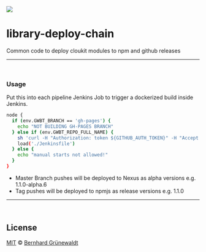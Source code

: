 [![](https://cloukit.github.io/assets/images/cloukit-banner-github.svg?v3)](https://cloukit.github.io/)

# library-deploy-chain

Common code to deploy cloukit modules to npm and github releases

----


&nbsp;

### Usage

Put this into each pipeline Jenkins Job to trigger a dockerized build inside Jenkins.

```bash
node {
  if (env.GWBT_BRANCH == 'gh-pages') {
    echo "NOT BUILDING GH-PAGES BRANCH"
  } else if (env.GWBT_REPO_FULL_NAME) {
    sh 'curl -H "Authorization: token ${GITHUB_AUTH_TOKEN}" -H "Accept: application/vnd.github.v3.raw" -o Jenkinsfile -L https://api.github.com/repos/cloukit/library-deploy-chain/contents/Jenkinsfile'
    load('./Jenkinsfile')
  } else {
    echo "manual starts not allowed!"
  }
}

```

 * Master Branch pushes will be deployed to Nexus as alpha versions e.g. 1.1.0-alpha.6
 * Tag pushes will be deployed to npmjs as release versions e.g. 1.1.0

-----

&nbsp;

## License

[MIT](./LICENSE) © [Bernhard Grünewaldt](https://github.com/clouless)
